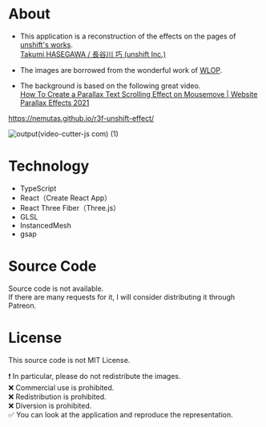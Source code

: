 # About

- This application is a reconstruction of the effects on the pages of [unshift's works](https://unshift.jp/works#aimessenger).<br>
  [Takumi HASEGAWA / 長谷川 巧 (unshift Inc.)](https://twitter.com/_unshift)<br>

- The images are borrowed from the wonderful work of [WLOP](https://twitter.com/wlopwangling).<br>

- The background is based on the following great video.<br>
  [How To Create a Parallax Text Scrolling Effect on Mousemove | Website Parallax Effects 2021](https://www.youtube.com/watch?v=ADAmKlVs25w)

https://nemutas.github.io/r3f-unshift-effect/

![output(video-cutter-js com) (1)](https://user-images.githubusercontent.com/46724121/156519951-494103aa-8996-4564-a0a6-6ecefd65063a.gif)

# Technology

- TypeScript
- React（Create React App）
- React Three Fiber（Three.js）
- GLSL
- InstancedMesh
- gsap

# Source Code

Source code is not available.<br>
If there are many requests for it, I will consider distributing it through Patreon.

# License

This source code is not MIT License.

❗ In particular, please do not redistribute the images.<br>
❌ Commercial use is prohibited.<br>
❌ Redistribution is prohibited.<br>
❌ Diversion is prohibited.<br>
✅ You can look at the application and reproduce the representation.
